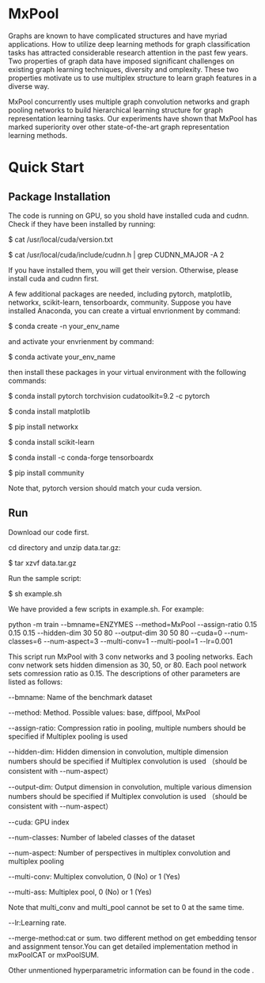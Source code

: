 # MxPool

Graphs are known to have complicated structures and have myriad applications. How to utilize deep learning methods for graph classification tasks has attracted considerable research attention in the past few years. Two properties of graph data have imposed significant challenges on existing graph learning techniques, diversity and omplexity. These two properties motivate us to use multiplex structure to learn graph features in a diverse way. 

MxPool concurrently uses multiple graph convolution networks and graph pooling networks to build hierarchical learning structure for graph representation learning tasks. Our experiments have shown that MxPool has marked superiority over other state-of-the-art graph representation learning methods.

# Quick Start

Package Installation
-----------------
The code is running on GPU, so you shold have installed cuda and cudnn. Check if they have been installed by running:

$ cat /usr/local/cuda/version.txt

$ cat /usr/local/cuda/include/cudnn.h | grep CUDNN_MAJOR -A 2

If you have installed them, you will get their version. Otherwise, please install cuda and cudnn first.

A few additional packages are needed, including pytorch, matplotlib, networkx, scikit-learn, tensorboardx, community. Suppose you have installed Anaconda, you can create a virtual envrionment by command:

$ conda create -n your_env_name

and activate your envrienment by command:

$ conda activate your_env_name

then install these packages in your virtual environment with the following commands:

$ conda install pytorch torchvision cudatoolkit=9.2 -c pytorch   

$ conda install matplotlib

$ pip install networkx

$ conda install scikit-learn

$ conda install -c conda-forge tensorboardx

$ pip install community

Note that, pytorch version should match your cuda version.

Run
-----------------
Download our code first.

cd directory and unzip data.tar.gz:

$ tar xzvf data.tar.gz

Run the sample script:

$ sh example.sh

We have provided a few scripts in example.sh. For example:

python -m train --bmname=ENZYMES --method=MxPool --assign-ratio 0.15 0.15 0.15 --hidden-dim 30 50 80 --output-dim 30 50 80 --cuda=0 --num-classes=6 --num-aspect=3 --multi-conv=1 --multi-pool=1 --lr=0.001

This script run MxPool with 3 conv networks and 3 pooling networks. Each conv network sets hidden dimension as 30, 50, or 80. Each pool network sets comression ratio as 0.15. The descriptions of other parameters are listed as follows:

--bmname: Name of the benchmark dataset

--method: Method. Possible values: base, diffpool, MxPool

--assign-ratio: Compression ratio in pooling, multiple numbers should be specified if Multiplex pooling is used

--hidden-dim: Hidden dimension in convolution, multiple dimension numbers should be specified if Multiplex convolution is used （should be consistent with --num-aspect）

--output-dim: Output dimension in convolution, multiple various dimension numbers should be specified if Multiplex convolution is used （should be consistent with --num-aspect）

--cuda: GPU index

--num-classes: Number of labeled classes of the dataset

--num-aspect: Number of perspectives in multiplex convolution and multiplex pooling

--multi-conv: Multiplex convolution, 0 (No) or 1 (Yes)

--multi-ass: Multiplex pool, 0 (No) or 1 (Yes)

Note that multi_conv and multi_pool cannot be set to 0 at the same time.

--lr:Learning rate.

--merge-method:cat or sum. two different method on get embedding tensor and assignment tensor.You can get detailed implementation method in mxPoolCAT or mxPoolSUM.

Other unmentioned hyperparametric information can be found in the code .
